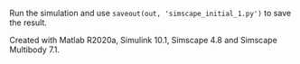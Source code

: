 Run the simulation and use `saveout(out, 'simscape_initial_1.py')` to save the result.

Created with Matlab R2020a, Simulink 10.1, Simscape 4.8 and Simscape Multibody 7.1.